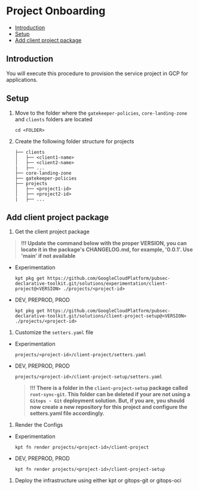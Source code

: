 # Project Onboarding

<!-- vscode-markdown-toc -->
* [Introduction](#Introduction)
* [Setup](#Setup)
* [Add client project package](#Addclientprojectpackage)

<!-- vscode-markdown-toc-config
	numbering=false
	autoSave=true
	/vscode-markdown-toc-config -->
<!-- /vscode-markdown-toc -->

## <a name='Introduction'></a>Introduction

You will execute this procedure to provision the service project in GCP for applications.

## <a name='Setup'></a>Setup

1. Move to the folder where the `gatekeeper-policies`, `core-landing-zone` and `clients` folders are located

    ```shell
    cd <FOLDER>
    ```

1. Create the following folder structure for projects

    ```text
    ├── clients
    │   ├── <client1-name>
    │   ├── <client2-name>
    |   ├── ...
    ├── core-landing-zone
    ├── gatekeeper-policies
    ├── projects
    │   ├── <project1-id>
    │   ├── <project2-id>
    |   ├── ...
    ```

## <a name='Addclientprojectpackage'></a>Add client project package

1. Get the client project package

> **!!! Update the command below with the proper VERSION, you can locate it in the package's CHANGELOG.md, for example, '0.0.1'. Use 'main' if not available**

- Experimentation

  ```shell
  kpt pkg get https://github.com/GoogleCloudPlatform/pubsec-declarative-toolkit.git/solutions/experimentation/client-project@<VERSION> ./projects/<project-id>
  ```

- DEV, PREPROD, PROD

  ```shell
  kpt pkg get https://github.com/GoogleCloudPlatform/pubsec-declarative-toolkit.git/solutions/client-project-setup@<VERSION> ./projects/<project-id>
  ```

1. Customize the `setters.yaml` file

- Experimentation

  `projects/<project-id>/client-project/setters.yaml`

- DEV, PREPROD, PROD

  `projects/<project-id>/client-project-setup/setters.yaml`

  > **!!! There is a folder in the `client-project-setup` package called `root-sync-git`. This folder can be deleted if your are not using a `Gitops - Git` deployment solution. But, if you are, you should now create a new repository for this project and configure the setters.yaml file accordingly.**

1. Render the Configs

- Experimentation

    ```shell
    kpt fn render projects/<project-id>/client-project
    ```

- DEV, PREPROD, PROD

    ```shell
    kpt fn render projects/<project-id>/client-project-setup
    ```

1. Deploy the infrastructure using either kpt or gitops-git or gitops-oci
